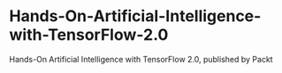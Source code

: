 # Hands-On-Artificial-Intelligence-with-TensorFlow-2.0
Hands-On Artificial Intelligence with TensorFlow 2.0, published by Packt

